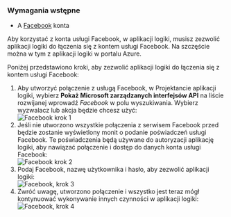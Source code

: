 ### <a name="prerequisites"></a>Wymagania wstępne
* A [Facebook](https://www.facebook.com/) konta 

Aby korzystać z konta usługi Facebook, w aplikacji logiki, musisz zezwolić aplikacji logiki do łączenia się z kontem usługi Facebook. Na szczęście można w tym z aplikacji logiki w portalu Azure. 

Poniżej przedstawiono kroki, aby zezwolić aplikacji logiki do łączenia się z kontem usługi Facebook:

1. Aby utworzyć połączenie z usługą Facebook, w Projektancie aplikacji logiki, wybierz **Pokaż Microsoft zarządzanych interfejsów API** na liście rozwijanej wprowadź *Facebook* w polu wyszukiwania. Wybierz wyzwalacz lub akcja będzie chcesz użyć:  
   ![Facebook krok 1](./media/connectors-create-api-facebook/facebook-1.png)
2. Jeśli nie utworzono wszystkie połączenia z serwisem Facebook przed będzie zostanie wyświetlony monit o podanie poświadczeń usługi Facebook. Te poświadczenia będą używane do autoryzacji aplikację logiki, aby nawiązać połączenie i dostęp do danych konta usługi Facebook:  
   ![Facebook krok 2](./media/connectors-create-api-facebook/facebook-2.png)
3. Podaj Facebook, nazwę użytkownika i hasło, aby zezwolić aplikacji logiki:  
   ![Facebook, krok 3](./media/connectors-create-api-facebook/facebook-3.png)   
4. Zwróć uwagę, utworzono połączenie i wszystko jest teraz mógł kontynuować wykonywanie innych czynności w aplikacji logiki:  
   ![Facebook, krok 4](./media/connectors-create-api-facebook/facebook-4.png)   

